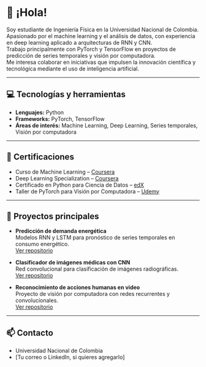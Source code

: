 # 👋 ¡Hola!

Soy estudiante de Ingeniería Física en la Universidad Nacional de Colombia.  
Apasionado por el machine learning y el análisis de datos, con experiencia en deep learning aplicado a arquitecturas de RNN y CNN.  
Trabajo principalmente con PyTorch y TensorFlow en proyectos de predicción de series temporales y visión por computadora.  
Me interesa colaborar en iniciativas que impulsen la innovación científica y tecnológica mediante el uso de inteligencia artificial.

---

## 💻 Tecnologías y herramientas
- **Lenguajes:** Python
- **Frameworks:** PyTorch, TensorFlow
- **Áreas de interés:** Machine Learning, Deep Learning, Series temporales, Visión por computadora

---

## 📜 Certificaciones

- Curso de Machine Learning – [Coursera](https://www.coursera.org/learn/machine-learning)
- Deep Learning Specialization – [Coursera](https://www.coursera.org/specializations/deep-learning)
- Certificado en Python para Ciencia de Datos – [edX](https://www.edx.org/course/python-for-data-science)
- Taller de PyTorch para Visión por Computadora – [Udemy](https://www.udemy.com/course/pytorch-for-computer-vision/)

---

## 🚀 Proyectos principales

- **Predicción de demanda energética**  
  Modelos RNN y LSTM para pronóstico de series temporales en consumo energético.  
  [Ver repositorio](https://github.com/Davidev137/energy-demand-prediction)

- **Clasificador de imágenes médicas con CNN**  
  Red convolucional para clasificación de imágenes radiográficas.  
  [Ver repositorio](https://github.com/Davidev137/medical-image-classifier)

- **Reconocimiento de acciones humanas en video**  
  Proyecto de visión por computadora con redes recurrentes y convolucionales.  
  [Ver repositorio](https://github.com/Davidev137/action-recognition-video)

---

## 📫 Contacto
- Universidad Nacional de Colombia
- [Tu correo o LinkedIn, si quieres agregarlo]
